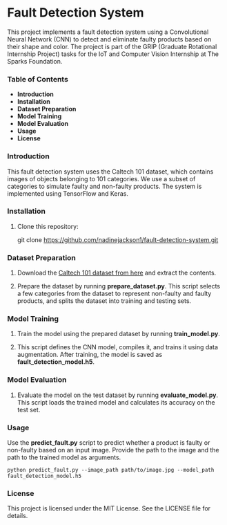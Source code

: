 # Fault Detection System 

This project implements a fault detection system using a Convolutional Neural Network (CNN) to detect and eliminate faulty products based on their shape and color. The project is part of the GRIP (Graduate Rotational Internship Project) tasks for the IoT and Computer Vision Internship at The Sparks Foundation.

### Table of Contents

- **Introduction**
- **Installation**
- **Dataset Preparation**
- **Model Training**
- **Model Evaluation**
- **Usage**
- **License**

### Introduction

This fault detection system uses the Caltech 101 dataset, which contains images of objects belonging to 101 categories. We use a subset of categories to simulate faulty and non-faulty products. The system is implemented using TensorFlow and Keras.

### Installation

1. Clone this repository:

    git clone https://github.com/nadinejackson1/fault-detection-system.git

### Dataset Preparation

1. Download the [Caltech 101 dataset from here](https://data.caltech.edu/records/mzrjq-6wc02) and extract the contents.

2. Prepare the dataset by running **prepare_dataset.py**. This script selects a few categories from the dataset to represent non-faulty and faulty products, and splits the dataset into training and testing sets.

### Model Training

1. Train the model using the prepared dataset by running **train_model.py**. 

3. This script defines the CNN model, compiles it, and trains it using data augmentation. After training, the model is saved as **fault_detection_model.h5**.

### Model Evaluation

1. Evaluate the model on the test dataset by running **evaluate_model.py**. This script loads the trained model and calculates its accuracy on the test set.

### Usage

Use the **predict_fault.py** script to predict whether a product is faulty or non-faulty based on an input image. Provide the path to the image and the path to the trained model as arguments.

    python predict_fault.py --image_path path/to/image.jpg --model_path fault_detection_model.h5

### License

This project is licensed under the MIT License. See the LICENSE file for details.
